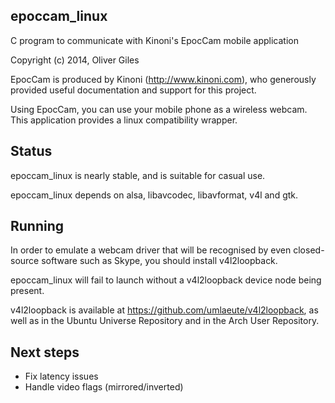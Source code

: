 epoccam_linux
-------------
C program to communicate with Kinoni's EpocCam mobile application

Copyright (c) 2014, Oliver Giles

EpocCam is produced by Kinoni (http://www.kinoni.com), who generously
provided useful documentation and support for this project.

Using EpocCam, you can use your mobile phone as a wireless webcam.
This application provides a linux compatibility wrapper.

Status
------
epoccam_linux is nearly stable, and is suitable for casual use.

epoccam_linux depends on alsa, libavcodec, libavformat, v4l and gtk.

Running
-------
In order to emulate a webcam driver that will be recognised by even
closed-source software such as Skype, you should install v4l2loopback.

epoccam_linux will fail to launch without a v4l2loopback device node
being present.

v4l2loopback is available at https://github.com/umlaeute/v4l2loopback,
as well as in the Ubuntu Universe Repository and in the Arch User
Repository.

Next steps
----------
- Fix latency issues
- Handle video flags (mirrored/inverted)
